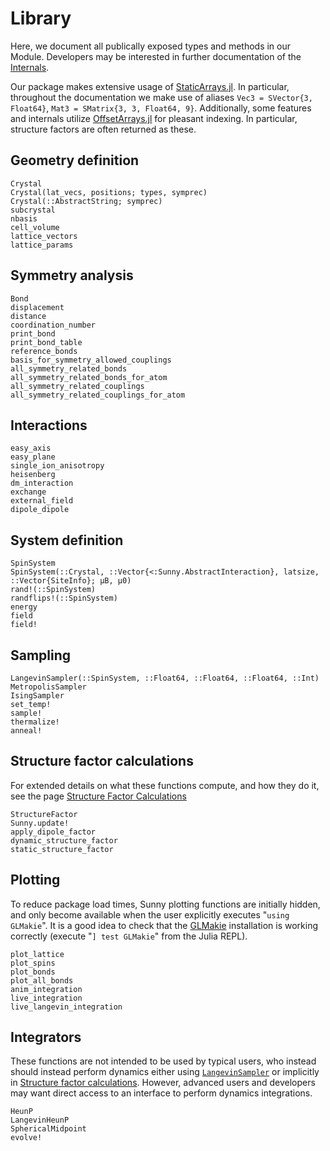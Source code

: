 # Library

Here, we document all publically exposed types and methods in our Module.
Developers may be interested in further documentation of the [Internals](@ref).

Our package makes extensive usage of
[StaticArrays.jl](https://github.com/JuliaArrays/StaticArrays.jl).
In particular, throughout the documentation we make use of aliases
`Vec3 = SVector{3, Float64}`, `Mat3 = SMatrix{3, 3, Float64, 9}`. Additionally, some features
and internals utilize [OffsetArrays.jl](https://github.com/JuliaArrays/OffsetArrays.jl) for
pleasant indexing. In particular, structure factors are often returned as these.

## Geometry definition

```@docs
Crystal
Crystal(lat_vecs, positions; types, symprec)
Crystal(::AbstractString; symprec)
subcrystal
nbasis
cell_volume
lattice_vectors
lattice_params
```

## Symmetry analysis

```@docs
Bond
displacement
distance
coordination_number
print_bond
print_bond_table
reference_bonds
basis_for_symmetry_allowed_couplings
all_symmetry_related_bonds
all_symmetry_related_bonds_for_atom
all_symmetry_related_couplings
all_symmetry_related_couplings_for_atom
```

## Interactions

```@docs
easy_axis
easy_plane
single_ion_anisotropy
heisenberg
dm_interaction
exchange
external_field
dipole_dipole
```

## System definition

```@docs
SpinSystem
SpinSystem(::Crystal, ::Vector{<:Sunny.AbstractInteraction}, latsize, ::Vector{SiteInfo}; μB, μ0)
rand!(::SpinSystem)
randflips!(::SpinSystem)
energy
field
field!
```

## Sampling

```@docs
LangevinSampler(::SpinSystem, ::Float64, ::Float64, ::Float64, ::Int)
MetropolisSampler
IsingSampler
set_temp!
sample!
thermalize!
anneal!
```

## Structure factor calculations

For extended details on what these functions compute, and how they do it,
see the page [Structure Factor Calculations](@ref)

```@docs
StructureFactor
Sunny.update!
apply_dipole_factor
dynamic_structure_factor
static_structure_factor
```

## Plotting

To reduce package load times, Sunny plotting functions are initially hidden, and only become available when the user explicitly executes "`using GLMakie`". It is a good idea to check that the [GLMakie](https://github.com/JuliaPlots/Makie.jl/tree/master/GLMakie) installation is working correctly (execute "`] test GLMakie`" from the Julia REPL).


```@docs
plot_lattice
plot_spins
plot_bonds
plot_all_bonds
anim_integration
live_integration
live_langevin_integration
```

## Integrators

These functions are not intended to be used by typical users, who instead
should instead perform dynamics either using [`LangevinSampler`](@ref) or implicitly in [Structure factor calculations](@ref). However, advanced users and developers may want direct access to an interface to perform dynamics
integrations.

```@docs
HeunP
LangevinHeunP
SphericalMidpoint
evolve!
```